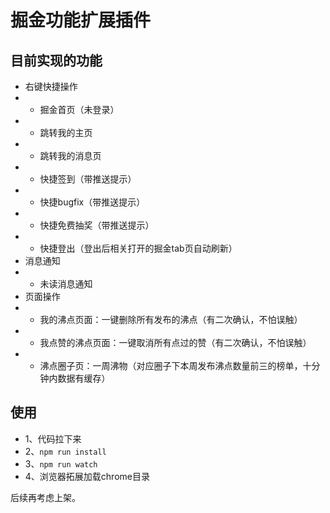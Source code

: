 # 掘金功能扩展插件

## 目前实现的功能

- 右键快捷操作
- - 掘金首页（未登录）
- - 跳转我的主页
- - 跳转我的消息页
- - 快捷签到（带推送提示）
- - 快捷bugfix（带推送提示）
- - 快捷免费抽奖（带推送提示）
- - 快捷登出（登出后相关打开的掘金tab页自动刷新）
- 消息通知
- - 未读消息通知
- 页面操作
- - 我的沸点页面：一键删除所有发布的沸点（有二次确认，不怕误触）
- - 我点赞的沸点页面：一键取消所有点过的赞（有二次确认，不怕误触）
- - 沸点圈子页：一周沸物（对应圈子下本周发布沸点数量前三的榜单，十分钟内数据有缓存）

## 使用

- 1、代码拉下来
- 2、`npm run install`
- 3、`npm run watch`
- 4、浏览器拓展加载chrome目录

后续再考虑上架。